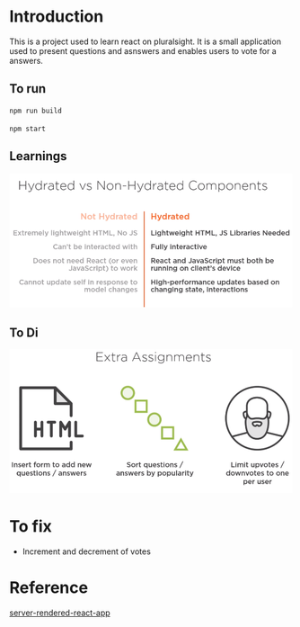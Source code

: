 # Introduction
This is a project used to learn react on pluralsight. It is a small application used to present questions and asnswers and enables users to vote for a answers.

## To run
```
npm run build

npm start
```

## Learnings

![Alt text](<Hydrated vs Non-Hydrated Components-1.png>)

## To Di

![Alt text](Exercise.png)


# To fix

- Increment and decrement of votes

# Reference

[server-rendered-react-app](https://github.com/danielstern/server-rendered-react-app)